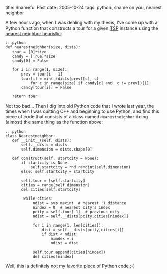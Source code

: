 title: Shameful Past
date: 2005-10-24
tags: python, shame on you, nearest neighbor

A few hours ago, when I was dealing with my thesis, I've come up with a Python function that constructs a tour for a given [TSP](http://www.tsp.gatech.edu/) instance using the [nearest neighbor heuristic](http://en.wikipedia.org/wiki/Nearest_neighbour_algorithm):

    :::python
    def nearestneighbor(size, dists):
       tour = [0]*size
       candy = [True]*size
       candy[0] = False

       for i in range(1, size):
           prev = tour[i - 1]
           tour[i] = min([(dists[prev][c], c)
               for c in range(size) if candy[c] and  c != prev])[1]
           candy[tour[i]] = False

       return tour

Not too bad...
Then I dig into old Python code that I wrote last year, the times when I was quitting C++ and beginning to use Python; and find this piece of code that consists of a class named `Nearestneighbor` doing (almost) the same thing as the function above:

    :::python
    class Nearestneighbor:
       def __init__(self, dists):
           self.__dists = dists
           self.dimension = dists.shape[0]

       def construct(self, startcity = None):
           if startcity is None:
               self.startcity = rnd.randint(self.dimension)
           else: self.startcity = startcity

           self.tour = [self.startcity]
           cities = range(self.dimension)
           del cities[self.startcity]

            while cities:
                ndist = sys.maxint  # nearest :) distance
                nindex = 0  # nearest city's index
                pcity = self.tour[-1]  # previous city
                ndist = self.__dists[pcity,cities[nindex]]

                for i in range(1, len(cities)):
                    dist = self.__dists[pcity,cities[i]]
                    if dist < ndist:
                        nindex = i
                        ndist = dist

                self.tour.append(cities[nindex])
                del cities[nindex]

Well, this is definitely not my favorite piece of Python code ;-)
